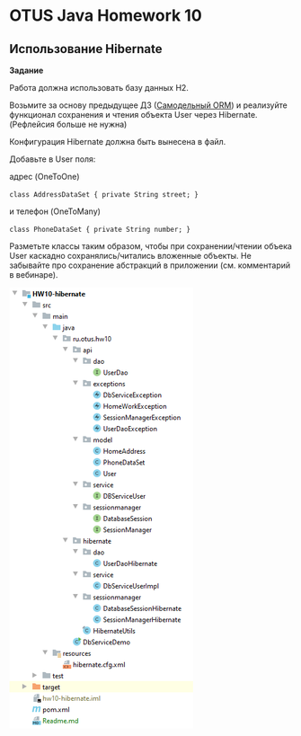 # OTUS Java Homework 10
## Использование Hibernate

**Задание**

Работа должна использовать базу данных H2.

Возьмите за основу предыдущее ДЗ ([Самодельный ORM](https://github.com/eugenesev/otus-2019-03/tree/master/HW09-jdbc-template))
и реализуйте функционал сохранения и чтения объекта User через Hibernate.
(Рефлейсия больше не нужна)

Конфигурация Hibernate должна быть вынесена в файл.

Добавьте в User поля:

адрес (OneToOne)

`class AddressDataSet {
private String street;
}`

и телефон (OneToMany)

`class PhoneDataSet {
private String number;
}`

Разметьте классы таким образом, чтобы при сохранении/чтении объека User каскадно сохранялись/читались вложенные объекты.
Не забывайте про сохранение абстракций в приложении (см. комментарий в вебинаре).

[![Структура проекта в IDEA](https://github.com/eugenesev/otus-2019-03/blob/master/img/HW-10.png)](https://github.com/eugenesev/otus-2019-03/tree/master/HW10-hibernate)
